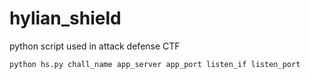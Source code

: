 # hylian_shield

python script used in attack defense CTF

`python hs.py chall_name app_server app_port listen_if listen_port` 
